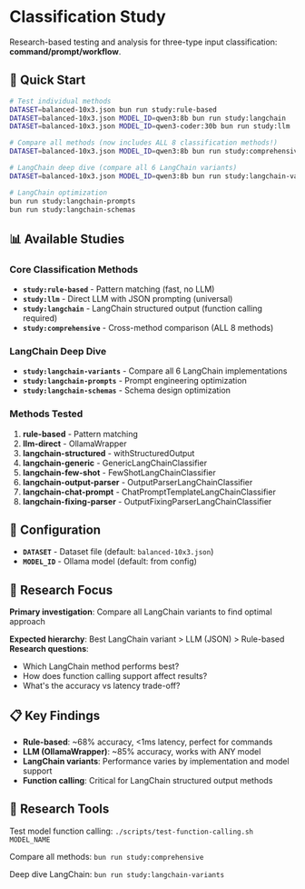 # Classification Study

Research-based testing and analysis for three-type input classification: **command/prompt/workflow**.

## 🚀 Quick Start

```bash
# Test individual methods
DATASET=balanced-10x3.json bun run study:rule-based
DATASET=balanced-10x3.json MODEL_ID=qwen3:8b bun run study:langchain  
DATASET=balanced-10x3.json MODEL_ID=qwen3-coder:30b bun run study:llm

# Compare all methods (now includes ALL 8 classification methods!)
DATASET=balanced-10x3.json MODEL_ID=qwen3:8b bun run study:comprehensive

# LangChain deep dive (compare all 6 LangChain variants)
DATASET=balanced-10x3.json MODEL_ID=qwen3:8b bun run study:langchain-variants

# LangChain optimization
bun run study:langchain-prompts
bun run study:langchain-schemas
```

## 📊 Available Studies

### Core Classification Methods
- **`study:rule-based`** - Pattern matching (fast, no LLM)
- **`study:llm`** - Direct LLM with JSON prompting (universal)  
- **`study:langchain`** - LangChain structured output (function calling required)
- **`study:comprehensive`** - Cross-method comparison (ALL 8 methods)

### LangChain Deep Dive
- **`study:langchain-variants`** - Compare all 6 LangChain implementations
- **`study:langchain-prompts`** - Prompt engineering optimization
- **`study:langchain-schemas`** - Schema design optimization

### Methods Tested
1. **rule-based** - Pattern matching
2. **llm-direct** - OllamaWrapper  
3. **langchain-structured** - withStructuredOutput
4. **langchain-generic** - GenericLangChainClassifier
5. **langchain-few-shot** - FewShotLangChainClassifier  
6. **langchain-output-parser** - OutputParserLangChainClassifier
7. **langchain-chat-prompt** - ChatPromptTemplateLangChainClassifier
8. **langchain-fixing-parser** - OutputFixingParserLangChainClassifier

## 🔧 Configuration

- **`DATASET`** - Dataset file (default: `balanced-10x3.json`)
- **`MODEL_ID`** - Ollama model (default: from config)

## 🎯 Research Focus

**Primary investigation**: Compare all LangChain variants to find optimal approach

**Expected hierarchy**: Best LangChain variant > LLM (JSON) > Rule-based  
**Research questions**:
- Which LangChain method performs best?
- How does function calling support affect results?
- What's the accuracy vs latency trade-off?

## 📋 Key Findings

- **Rule-based**: ~68% accuracy, <1ms latency, perfect for commands
- **LLM (OllamaWrapper)**: ~85% accuracy, works with ANY model
- **LangChain variants**: Performance varies by implementation and model support
- **Function calling**: Critical for LangChain structured output methods

## 🔬 Research Tools

Test model function calling: `./scripts/test-function-calling.sh MODEL_NAME`

Compare all methods: `bun run study:comprehensive`

Deep dive LangChain: `bun run study:langchain-variants`